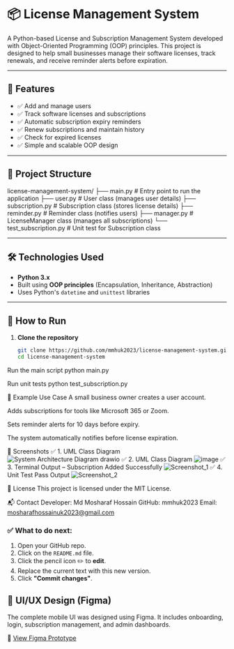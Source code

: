 # 📦 License Management System

A Python-based License and Subscription Management System developed with Object-Oriented Programming (OOP) principles. This project is designed to help small businesses manage their software licenses, track renewals, and receive reminder alerts before expiration.

---

## 🚀 Features

- ✅ Add and manage users
- ✅ Track software licenses and subscriptions
- ✅ Automatic subscription expiry reminders
- ✅ Renew subscriptions and maintain history
- ✅ Check for expired licenses
- ✅ Simple and scalable OOP design

---

## 📁 Project Structure
license-management-system/ ├── main.py # Entry point to run the application ├── user.py # User class (manages user details) ├── subscription.py # Subscription class (stores license details) ├── reminder.py # Reminder class (notifies users) ├── manager.py # LicenseManager class (manages all subscriptions) └── test_subscription.py # Unit test for Subscription class


---

## 🛠️ Technologies Used

- **Python 3.x**
- Built using **OOP principles** (Encapsulation, Inheritance, Abstraction)
- Uses Python's `datetime` and `unittest` libraries

---

## 🔧 How to Run

1. **Clone the repository**
   ```bash
   git clone https://github.com/mmhuk2023/license-management-system.git
   cd license-management-system
   
Run the main script
python main.py

Run unit tests
python test_subscription.py

🧪 Example Use Case
A small business owner creates a user account.

Adds subscriptions for tools like Microsoft 365 or Zoom.

Sets reminder alerts for 10 days before expiry.

The system automatically notifies before license expiration.

📸 Screenshots
✅ 1. UML Class Diagram
![System Architecture Diagram drawio](https://github.com/user-attachments/assets/5632da84-886a-407d-9672-54e24e7bdca7)
✅ 2. UML Class Diagram
![image](https://github.com/user-attachments/assets/8be41664-fea1-41a7-9aa5-dbc2f1fd7a47)
✅ 3. Terminal Output – Subscription Added Successfully
![Screenshot_1](https://github.com/user-attachments/assets/acced5d3-d9b6-4f36-80c5-739ea9a1be24)
✅ 4. Unit Test Pass Output
![Screenshot_2](https://github.com/user-attachments/assets/bd988016-6c22-42a2-ae22-9d44704dce6a)


📜 License
This project is licensed under the MIT License.

📬 Contact
Developer: Md Mosharaf Hossain
GitHub: mmhuk2023
Email: mosharafhossainuk2023@gmail.com

### ✅ What to do next:
1. Open your GitHub repo.
2. Click on the `README.md` file.
3. Click the pencil icon ✏️ to **edit**.
4. Replace the current text with this new version.
5. Click **"Commit changes"**.

## 🎨 UI/UX Design (Figma)

The complete mobile UI was designed using Figma. It includes onboarding, login, subscription management, and admin dashboards.

🔗 [View Figma Prototype](https://www.figma.com/design/fq4fak0GDN9eLrqXssHykg/Md-Mosharaf-Hossain-2416903)
